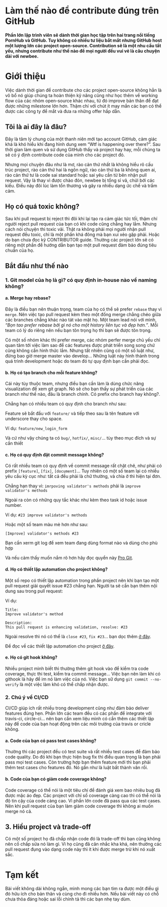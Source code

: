 # Làm thế nào để contribute đúng trên GitHub

**Phần lớn lập trình viên sẽ dành thời gian học tập trên hai trang nổi tiếng PornHub và GitHub. Tuy không có nhiều tư liệu bắt mắt nhưng GitHub host một lượng lớn các project open-source. Contribution sẽ là một nhu cầu tất yếu, nhưng contribute như thế nào để mọi người đều vui vẻ là câu chuyện dài với newbee.**

# Giới thiệu

Việc dành thời gian để contribute cho các project open-source không hẳn là vô bổ nó giúp chúng ta hoàn thiện kỹ năng cũng như học thêm về working flow của các nhóm open-source khác nhau, từ đó improve bản thân để đạt được những milestone lớn hơn. Thậm chí với chút ít may mắn các bạn có thể được các công ty để mắt và đưa ra những offer hấp dẫn.

## Tôi là ai đây là đâu?

Đây là tâm lý chung của một thanh niên mới tạo account GitHub, cảm giác khá là khó hiểu khi đang hình dung xem “Wtf is happening over there?”. Sau thời gian làm quen và sử dụng GitHub thấy và project hay hay, mỗi chúng ta sẽ có ý định contribute code của mình cho các project đó.

Nhưng mọi chuyện đâu như là mơ, rào cản thứ nhất là không hiểu rõ cấu trúc project, rào cản thứ hai là ngôn ngữ, rào cản thứ ba là không quen ai, rào cản thứ tư là code sai standard hoặc sai yêu cần từ bên nhận pull request. Vậy là thay vì được chào đón, newbee bị tổng sỉ vã, chửi bới các kiểu. Điều này đôi lúc làm tổn thương và gây ra nhiều dạng ức chế và trầm cảm.

## Họ có quá toxic không?

Sau khi pull request bị reject thì đôi khi lại tạo ra cảm giác tức tối, thậm chí người reject pull request của bạn có khi code cũng chẳng hay lắm. Nhưng cách nói chuyện thì toxic vãi. Thật ra không phải mọi người nhận pull request đều toxic, chỉ là một phần khá đông mà bạn xui xẻo gặp phải. Hoặc do bạn chưa đọc kỹ CONTRIBUTOR guide. Thường các project lớn sẽ có riêng một phần để hướng dẫn bạn tạo một pull request đảm bảo đúng tiêu chuẩn của họ.

## Bắt đầu như thế nào

### 1. Git model của họ là gì? có quy định in-house nào về naming không?

#### a. Merge hay rebase?

Đây là điều bạn nên thuận trọng, team của họ có thể sẽ prefer `rebase` thay vì `merge`. Nên việc tạo pull request kèm theo một đống merge chằng chéo giữa các branches chẳng khác nào tát vào mặt họ. Một team lead nói với mình, _“Bọn tao prefer rebase bởi gì nó cho một history liên tục và đẹp hơn.”_. Mỗi team có lý do riêng nên nếu bạn tôn trọng họ thì bạn sẽ được tôn trọng.

Có một số nhóm khác thì prefer merge, các nhóm perfer merge chủ yếu chỉ quan tâm tới việc làm sao để các features được phát triển song song chứ cũng không cần hình thức lắm. Nhưng tất nhiên cũng có một số luật như, đừng bao giờ merge master vào develop... Những luật này hình thành trong quá trình development hoặc do team đó tự quy định bạn cần phải đọc.

#### b. Họ có tạo branch cho mỗi feature không?

Cái này tùy thuộc team, nhưng điều bạn cần làm là dùng chức năng visualization để xem git graph. Nó sẽ cho bạn thấy sự phát triển của các branch như thế nào, đâu là branch chính. Có prefix cho branch hay không?.

Chẳng hạn có nhiều team có quy định cho branch như sau:

Feature sẽ bắt đầu với `feature/` và tiếp theo sau là tên feature với underscore thay cho space.

Ví dụ: `feature/new_login_form`

Và cứ như vậy chúng ta có `bug/`, `hotfix/`, `misc/`... tùy theo mục đích và sự cần thiết

#### c. Họ có quy định đặt commit message không?

Có rất nhiều team có quy định về commit message rất chặt chẽ, như phải có prefix `[feature]`, `[fix]`, `[document]`... Tuy nhiên có một số team lại có nhiều yêu cầu kỳ cục như: tất cả đều phải là chữ thường, và chia ở thì hiện tại đơn.

Chẳng hạn thay vì: `imrpoving validator's methods` phải là `improve validator's methods`

Ngoài ra còn có những quy tắc khác như kèm theo task id hoặc issue number.

Ví dụ: `#23 improve validator's methods`

Hoặc một số team màu mè hơn như sau:

`[Improve] validator's methods #23`

Bạn cần xerm git log để xem team đang dùng format nào và dùng cho phù hợp

Và nếu cảm thấy muốn nắm rõ hơn hãy đọc quyển này [Pro Git](https://git-scm.com/book/en/v2).

#### d. Họ có thiết lập automation cho project không?

Một số repo có thiết lập automation trong phần project nên khi bạn tạo một pull request giải quyết issue #23 chẳng hạn. Người ta sẽ cần bạn thêm nội dung sau trong pull request:

Ví dụ:

```text
Title:
Improve validator's method

Description:
This pull request is enhancing validation, resolve: #23
```

Ngoài resolve thì nó có thể là `close #23`, `fix #23`... bạn dọc thêm [ở đây](https://docs.github.com/en/free-pro-team@latest/github/managing-your-work-on-github/linking-a-pull-request-to-an-issue#linking-a-pull-request-to-an-issue-using-a-keyword).

Để đọc về các thiết lập automation cho project [ở đây](https://docs.github.com/en/free-pro-team@latest/github/managing-your-work-on-github/configuring-automation-for-project-boards).

#### e. Họ có git hook không?

Nhiều project mình biết thì thường thêm git hook vào để kiểm tra code coverage, thực thi test, kiểm tra commit message… Việc bạn nên làm khi có githook là hãy để im nó làm việc của nó. Việc bạn sữ dụng `git commit --no-verify` là một việc làm khó có thể chấp nhận được.

### 2. Chú ý về CI/CD

CI/CD giúp ích rất nhiều trong development cũng như đảm bảo deliver features đúng hẹn. Phần lớn các team đều có các phần để integrate với travis-ci, circle-ci... nên bạn cần xem liệu mình có cần thêm các thiết lập này để code của bạn hoạt động trên các môi trường của travis or cricle không.

#### a. Code của bạn có pass test cases không?

Thường thì các project đều có test suite và rất nhiều test cases để đảm bảo code quality. Do đó khi bạn thực hiện bug fix thì điều quan trọng là bạn phải pass mọi test cases. Còn trường hợp bạn thêm feature mới thì bạn phải thêm test cases cho features đó. Nó gần như là luật bất thành văn rồi.

#### b. Code của bạn có giảm code coverage không?

Code coverage có thể nói là một tiêu chí để đánh giá xem bao nhiêu bug đã được mặc áo đẹp. Các project với chỉ số coverage càng cao thì có thể nói là độ tin cậy của code càng cao. Vì phần lớn code đã pass qua các test cases. Nên khi pull request của bạn làm giảm code coverage thì không ai muốn merge nó cả.

## 3. Hiểu project và trade-off

Có một số project họ đã chấp nhận code đó là trade-off thì bạn cũng không nên cố chấp sửa nó làm gì. Vì họ cũng đã cân nhắc kha khá, nên thường các pull request đụng vào dạng code này thì ít khi được merge trừ khi nó xuất sắc.

# Tạm kết

Bài viết không dài không ngắn, mình mong các bạn tìm ra được một điều gì đó hữu ích cho bản thân và cùng cho đi nhiều hơn. Nếu bài viết này có chỗ chưa thỏa đáng hoặc sai lỗi chính tả thì các bạn nhẹ tay dùm.
